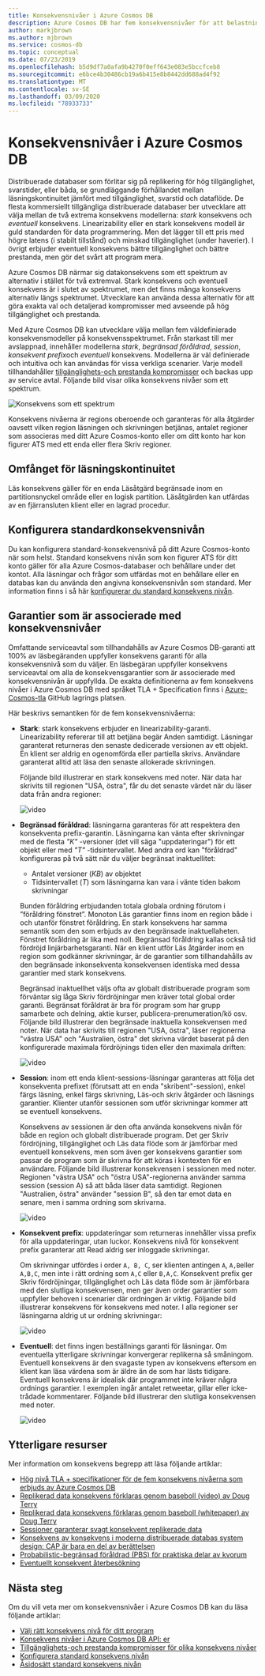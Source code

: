 ```yaml
---
title: Konsekvensnivåer i Azure Cosmos DB
description: Azure Cosmos DB har fem konsekvensnivåer för att belastningsutjämna slutlig konsekvens, tillgänglighet och svarstid med de.
author: markjbrown
ms.author: mjbrown
ms.service: cosmos-db
ms.topic: conceptual
ms.date: 07/23/2019
ms.openlocfilehash: b5d9df7a0afa9b4270f0eff643e083e5bccfceb8
ms.sourcegitcommit: e6bce4b30486cb19a6b415e8b8442dd688ad4f92
ms.translationtype: MT
ms.contentlocale: sv-SE
ms.lasthandoff: 03/09/2020
ms.locfileid: "78933733"
---
```

# <a name="consistency-levels-in-azure-cosmos-db"></a>Konsekvensnivåer i Azure Cosmos DB

Distribuerade databaser som förlitar sig på replikering för hög tillgänglighet, svarstider, eller båda, se grundläggande förhållandet mellan läsningskontinuitet jämfört med tillgänglighet, svarstid och dataflöde. De flesta kommersiellt tillgängliga distribuerade databaser ber utvecklare att välja mellan de två extrema konsekvens modellerna: *stark* konsekvens och *eventuell* konsekvens. Linearizability eller en stark konsekvens modell är guld standarden för data programmering. Men det lägger till ett pris med högre latens (i stabilt tillstånd) och minskad tillgänglighet (under haverier). I övrigt erbjuder eventuell konsekvens bättre tillgänglighet och bättre prestanda, men gör det svårt att program mera. 

Azure Cosmos DB närmar sig datakonsekvens som ett spektrum av alternativ i stället för två extremval. Stark konsekvens och eventuell konsekvens är i slutet av spektrumet, men det finns många konsekvens alternativ längs spektrumet. Utvecklare kan använda dessa alternativ för att göra exakta val och detaljerad kompromisser med avseende på hög tillgänglighet och prestanda. 

Med Azure Cosmos DB kan utvecklare välja mellan fem väldefinierade konsekvensmodeller på konsekvensspektrumet. Från starkast till mer avslappnad, innehåller modellerna *stark*, *begränsad föråldrad*, *session*, *konsekvent prefix*och *eventuell* konsekvens. Modellerna är väl definierade och intuitiva och kan användas för vissa verkliga scenarier. Varje modell tillhandahåller [tillgänglighets-och prestanda kompromisser](consistency-levels-tradeoffs.md) och backas upp av service avtal. Följande bild visar olika konsekvens nivåer som ett spektrum.

![Konsekvens som ett spektrum](./media/consistency-levels/five-consistency-levels.png)

Konsekvens nivåerna är regions oberoende och garanteras för alla åtgärder oavsett vilken region läsningen och skrivningen betjänas, antalet regioner som associeras med ditt Azure Cosmos-konto eller om ditt konto har kon figurer ATS med ett enda eller flera Skriv regioner.

## <a name="scope-of-the-read-consistency"></a>Omfånget för läsningskontinuitet

Läs konsekvens gäller för en enda Läsåtgärd begränsade inom en partitionsnyckel område eller en logisk partition. Läsåtgärden kan utfärdas av en fjärransluten klient eller en lagrad procedur.

## <a name="configure-the-default-consistency-level"></a>Konfigurera standardkonsekvensnivån

Du kan konfigurera standard-konsekvensnivå på ditt Azure Cosmos-konto när som helst. Standard konsekvens nivån som kon figurer ATS för ditt konto gäller för alla Azure Cosmos-databaser och behållare under det kontot. Alla läsningar och frågor som utfärdas mot en behållare eller en databas kan du använda den angivna konsekvensnivån som standard. Mer information finns i så här [konfigurerar du standard konsekvens nivån](how-to-manage-consistency.md#configure-the-default-consistency-level).

## <a name="guarantees-associated-with-consistency-levels"></a>Garantier som är associerade med konsekvensnivåer

Omfattande serviceavtal som tillhandahålls av Azure Cosmos DB-garanti att 100% av läsbegäranden uppfyller konsekvens garanti för alla konsekvensnivå som du väljer. En läsbegäran uppfyller konsekvens serviceavtal om alla de konsekvensgarantier som är associerade med konsekvensnivån är uppfyllda. De exakta definitionerna av fem konsekvens nivåer i Azure Cosmos DB med språket TLA + Specification finns i [Azure-Cosmos-tla](https://github.com/Azure/azure-cosmos-tla) GitHub lagrings platsen.

Här beskrivs semantiken för de fem konsekvensnivåerna:

- **Stark**: stark konsekvens erbjuder en linearizability-garanti. Linearizability refererar till att betjäna begär Anden samtidigt. Läsningar garanterat returneras den senaste dedicerade versionen av ett objekt. En klient ser aldrig en ogenomförda eller partiella skrivs. Användare garanterat alltid att läsa den senaste allokerade skrivningen.

  Följande bild illustrerar en stark konsekvens med noter. När data har skrivits till regionen "USA, östra", får du det senaste värdet när du läser data från andra regioner:

  ![video](media/consistency-levels/strong-consistency.gif)

- **Begränsad föråldrad**: läsningarna garanteras för att respektera den konsekventa prefix-garantin. Läsningarna kan vänta efter skrivningar med de flesta *"K"* -versioner (det vill säga "uppdateringar") för ett objekt eller med *"T"* -tidsintervallet. Med andra ord kan "föråldrad" konfigureras på två sätt när du väljer begränsat inaktuellitet: 

  * Antalet versioner (*KB*) av objektet
  * Tidsintervallet (*T*) som läsningarna kan vara i vänte tiden bakom skrivningar 

  Bunden föråldring erbjudanden totala globala ordning förutom i ”föråldring fönstret”. Monoton Läs garantier finns inom en region både i och utanför fönstret föråldring. En stark konsekvens har samma semantik som den som erbjuds av den begränsade inaktuellaheten. Fönstret föråldring är lika med noll. Begränsad föråldring kallas också tid fördröjd linjärbarhetsgaranti. När en klient utför Läs åtgärder inom en region som godkänner skrivningar, är de garantier som tillhandahålls av den begränsade inkonsekventa konsekvensen identiska med dessa garantier med stark konsekvens.

  Begränsad inaktuellhet väljs ofta av globalt distribuerade program som förväntar sig låga Skriv fördröjningar men kräver total global order garanti. Begränsat föråldrat är bra för program som har grupp samarbete och delning, aktie kurser, publicera-prenumeration/kö osv. Följande bild illustrerar den begränsade inaktuella konsekvensen med noter. När data har skrivits till regionen "USA, östra", läser regionerna "västra USA" och "Australien, östra" det skrivna värdet baserat på den konfigurerade maximala fördröjnings tiden eller den maximala driften:

  ![video](media/consistency-levels/bounded-staleness-consistency.gif)

- **Session**: inom ett enda klient-sessions-läsningar garanteras att följa det konsekventa prefixet (förutsatt att en enda "skribent"-session), enkel färgs läsning, enkel färgs skrivning, Läs-och skriv åtgärder och läsnings garantier. Klienter utanför sessionen som utför skrivningar kommer att se eventuell konsekvens.

  Konsekvens av sessionen är den ofta använda konsekvens nivån för både en region och globalt distribuerade program. Det ger Skriv fördröjning, tillgänglighet och Läs data flöde som är jämförbar med eventuell konsekvens, men som även ger konsekvens garantier som passar de program som är skrivna för att köras i kontexten för en användare. Följande bild illustrerar konsekvensen i sessionen med noter. Regionen "västra USA" och "östra USA"-regionerna använder samma session (session A) så att båda läser data samtidigt. Regionen "Australien, östra" använder "session B", så den tar emot data en senare, men i samma ordning som skrivarna.

  ![video](media/consistency-levels/session-consistency.gif)

- **Konsekvent prefix**: uppdateringar som returneras innehåller vissa prefix för alla uppdateringar, utan luckor. Konsekvens nivå för konsekvent prefix garanterar att Read aldrig ser inloggade skrivningar.

  Om skrivningar utfördes i order `A, B, C`, ser klienten antingen `A`, `A,B`eller `A,B,C`, men inte i rätt ordning som `A,C` eller `B,A,C`. Konsekvent prefix ger Skriv fördröjningar, tillgänglighet och Läs data flöde som är jämförbara med den slutliga konsekvensen, men ger även order garantier som uppfyller behoven i scenarier där ordningen är viktig. Följande bild illustrerar konsekvens för konsekvens med noter. I alla regioner ser läsningarna aldrig ut ur ordning skrivningar:

  ![video](media/consistency-levels/consistent-prefix.gif)

- **Eventuell**: det finns ingen beställnings garanti för läsningar. Om eventuella ytterligare skrivningar konvergerar replikerna så småningom.  
Eventuell konsekvens är den svagaste typen av konsekvens eftersom en klient kan läsa värdena som är äldre än de som har lästs tidigare. Eventuell konsekvens är idealisk där programmet inte kräver några ordnings garantier. I exemplen ingår antalet retweetar, gillar eller icke-trådade kommentarer. Följande bild illustrerar den slutliga konsekvensen med noter.

  ![video](media/consistency-levels/eventual-consistency.gif)

## <a name="additional-reading"></a>Ytterligare resurser

Mer information om konsekvens begrepp att läsa följande artiklar:

- [Hög nivå TLA + specifikationer för de fem konsekvens nivåerna som erbjuds av Azure Cosmos DB](https://github.com/Azure/azure-cosmos-tla)
- [Replikerad data konsekvens förklaras genom baseboll (video) av Doug Terry](https://www.youtube.com/watch?v=gluIh8zd26I)
- [Replikerad data konsekvens förklaras genom baseboll (whitepaper) av Doug Terry](https://www.microsoft.com/en-us/research/publication/replicated-data-consistency-explained-through-baseball/?from=http%3A%2F%2Fresearch.microsoft.com%2Fpubs%2F157411%2Fconsistencyandbaseballreport.pdf)
- [Sessioner garanterar svagt konsekvent replikerade data](https://dl.acm.org/citation.cfm?id=383631)
- [Konsekvens av konsekvens i moderna distribuerade databas system design: CAP är bara en del av berättelsen](https://www.computer.org/csdl/magazine/co/2012/02/mco2012020037/13rRUxjyX7k)
- [Probabilistic-begränsad föråldrad (PBS) för praktiska delar av kvorum](https://vldb.org/pvldb/vol5/p776_peterbailis_vldb2012.pdf)
- [Eventuellt konsekvent återbesökning](https://www.allthingsdistributed.com/2008/12/eventually_consistent.html)

## <a name="next-steps"></a>Nästa steg

Om du vill veta mer om konsekvensnivåer i Azure Cosmos DB kan du läsa följande artiklar:

* [Välj rätt konsekvens nivå för ditt program](consistency-levels-choosing.md)
* [Konsekvens nivåer i Azure Cosmos DB API: er](consistency-levels-across-apis.md)
* [Tillgänglighets-och prestanda kompromisser för olika konsekvens nivåer](consistency-levels-tradeoffs.md)
* [Konfigurera standard konsekvens nivån](how-to-manage-consistency.md#configure-the-default-consistency-level)
* [Åsidosätt standard konsekvens nivån](how-to-manage-consistency.md#override-the-default-consistency-level)

